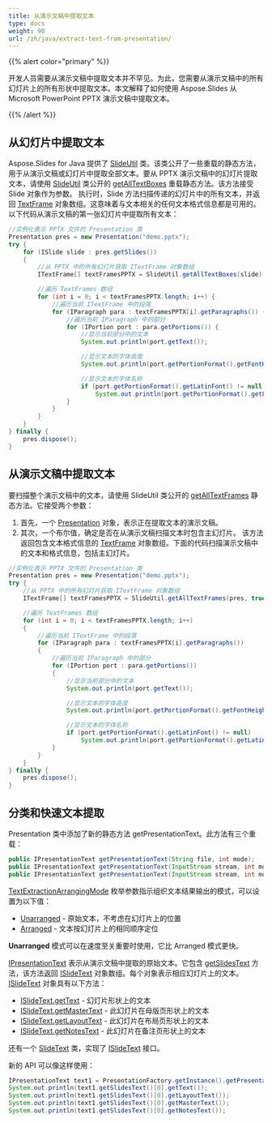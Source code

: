 ```yaml
---
title: 从演示文稿中提取文本
type: docs
weight: 90
url: /zh/java/extract-text-from-presentation/
---
```


{{% alert color="primary" %}} 

开发人员需要从演示文稿中提取文本并不罕见。为此，您需要从演示文稿中的所有幻灯片上的所有形状中提取文本。本文解释了如何使用 Aspose.Slides 从 Microsoft PowerPoint PPTX 演示文稿中提取文本。

{{% /alert %}} 
## **从幻灯片中提取文本**
Aspose.Slides for Java 提供了 [SlideUtil](https://reference.aspose.com/slides/java/com.aspose.slides/SlideUtil) 类。该类公开了一些重载的静态方法，用于从演示文稿或幻灯片中提取全部文本。要从 PPTX 演示文稿中的幻灯片提取文本，请使用 [SlideUtil](https://reference.aspose.com/slides/java/com.aspose.slides/SlideUtil) 类公开的 [getAllTextBoxes](https://reference.aspose.com/slides/java/com.aspose.slides/SlideUtil#getAllTextBoxes-com.aspose.slides.IBaseSlide-) 重载静态方法。该方法接受 Slide 对象作为参数。
执行时，Slide 方法扫描传递的幻灯片中的所有文本，并返回 [TextFrame](https://reference.aspose.com/slides/java/com.aspose.slides/TextFrame) 对象数组。这意味着与文本相关的任何文本格式信息都是可用的。以下代码从演示文稿的第一张幻灯片中提取所有文本：

```java
//实例化表示 PPTX 文件的 Presentation 类
Presentation pres = new Presentation("demo.pptx");
try {
    for (ISlide slide : pres.getSlides()) 
    {
        //从 PPTX 中的所有幻灯片获取 ITextFrame 对象数组
        ITextFrame[] textFramesPPTX = SlideUtil.getAllTextBoxes(slide);

        //遍历 TextFrames 数组
        for (int i = 0; i < textFramesPPTX.length; i++) {
            //遍历当前 ITextFrame 中的段落
            for (IParagraph para : textFramesPPTX[i].getParagraphs()) {
                //遍历当前 IParagraph 中的部分
                for (IPortion port : para.getPortions()) {
                    //显示当前部分中的文本
                    System.out.println(port.getText());

                    //显示文本的字体高度
                    System.out.println(port.getPortionFormat().getFontHeight());

                    //显示文本的字体名称
                    if (port.getPortionFormat().getLatinFont() != null)
                        System.out.println(port.getPortionFormat().getLatinFont().getFontName());
                }
            }
        }
    }
} finally {
    pres.dispose();
}
```

## **从演示文稿中提取文本**
要扫描整个演示文稿中的文本，请使用 SlideUtil 类公开的 [getAllTextFrames](https://reference.aspose.com/slides/java/com.aspose.slides/SlideUtil#getAllTextFrames-com.aspose.slides.IPresentation-boolean-) 静态方法。它接受两个参数：

1. 首先，一个 [Presentation](https://reference.aspose.com/slides/java/com.aspose.slides/TextExtractionArrangingMode#Unarranged) 对象，表示正在提取文本的演示文稿。
2. 其次，一个布尔值，确定是否在从演示文稿扫描文本时包含主幻灯片。
该方法返回包含文本格式信息的 [TextFrame](https://reference.aspose.com/slides/java/com.aspose.slides/TextFrame) 对象数组。下面的代码扫描演示文稿中的文本和格式信息，包括主幻灯片。

```java
//实例化表示 PPTX 文件的 Presentation 类
Presentation pres = new Presentation("demo.pptx");
try {
    //从 PPTX 中的所有幻灯片获取 ITextFrame 对象数组
    ITextFrame[] textFramesPPTX = SlideUtil.getAllTextFrames(pres, true);

    //遍历 TextFrames 数组
    for (int i = 0; i < textFramesPPTX.length; i++) 
    {
        //遍历当前 ITextFrame 中的段落
        for (IParagraph para : textFramesPPTX[i].getParagraphs())
        {
            //遍历当前 IParagraph 中的部分
            for (IPortion port : para.getPortions())
            {
                //显示当前部分中的文本
                System.out.println(port.getText());

                //显示文本的字体高度
                System.out.println(port.getPortionFormat().getFontHeight());

                //显示文本的字体名称
                if (port.getPortionFormat().getLatinFont() != null)
                    System.out.println(port.getPortionFormat().getLatinFont().getFontName());
            }
        }
    }
} finally {
    pres.dispose();
}
```

## **分类和快速文本提取**
Presentation 类中添加了新的静态方法 getPresentationText。此方法有三个重载：

```java
public IPresentationText getPresentationText(String file, int mode);
public IPresentationText getPresentationText(InputStream stream, int mode);
public IPresentationText getPresentationText(InputStream stream, int mode, ILoadOptions options);
``` 

[TextExtractionArrangingMode](https://reference.aspose.com/slides/java/com.aspose.slides/TextExtractionArrangingMode) 枚举参数指示组织文本结果输出的模式，可以设置为以下值：
- [Unarranged](https://reference.aspose.com/slides/java/com.aspose.slides/TextExtractionArrangingMode#Unarranged) - 原始文本，不考虑在幻灯片上的位置
- [Arranged](https://reference.aspose.com/slides/java/com.aspose.slides/TextExtractionArrangingMode#Arranged) - 文本按幻灯片上的相同顺序定位

**Unarranged** 模式可以在速度至关重要时使用，它比 Arranged 模式更快。

[IPresentationText](https://reference.aspose.com/slides/java/com.aspose.slides/IPresentationText) 表示从演示文稿中提取的原始文本。它包含 [getSlidesText](https://reference.aspose.com/slides/java/com.aspose.slides/IPresentationText#getSlidesText--) 方法，该方法返回 [ISlideText](https://reference.aspose.com/slides/java/com.aspose.slides/ISlideText) 对象数组。每个对象表示相应幻灯片上的文本。 [ISlideText](https://reference.aspose.com/slides/java/com.aspose.slides/ISlideText) 对象具有以下方法：

- [ISlideText.getText](https://reference.aspose.com/slides/java/com.aspose.slides/ISlideText#getText--) - 幻灯片形状上的文本
- [ISlideText.getMasterText](https://reference.aspose.com/slides/java/com.aspose.slides/ISlideText#getMasterText--) - 此幻灯片在母版页形状上的文本
- [ISlideText.getLayoutText](https://reference.aspose.com/slides/java/com.aspose.slides/ISlideText#getLayoutText--) - 此幻灯片在布局页形状上的文本
- [ISlideText.getNotesText](https://reference.aspose.com/slides/java/com.aspose.slides/ISlideText#getNotesText--) - 此幻灯片在备注页形状上的文本

还有一个 [SlideText](https://reference.aspose.com/slides/java/com.aspose.slides/SlideText) 类，实现了 [ISlideText](https://reference.aspose.com/slides/java/com.aspose.slides/ISlideText) 接口。

新的 API 可以像这样使用：

```java
IPresentationText text1 = PresentationFactory.getInstance().getPresentationText("presentation.pptx", TextExtractionArrangingMode.Unarranged);
System.out.println(text1.getSlidesText()[0].getText());
System.out.println(text1.getSlidesText()[0].getLayoutText());
System.out.println(text1.getSlidesText()[0].getMasterText());
System.out.println(text1.getSlidesText()[0].getNotesText());
```